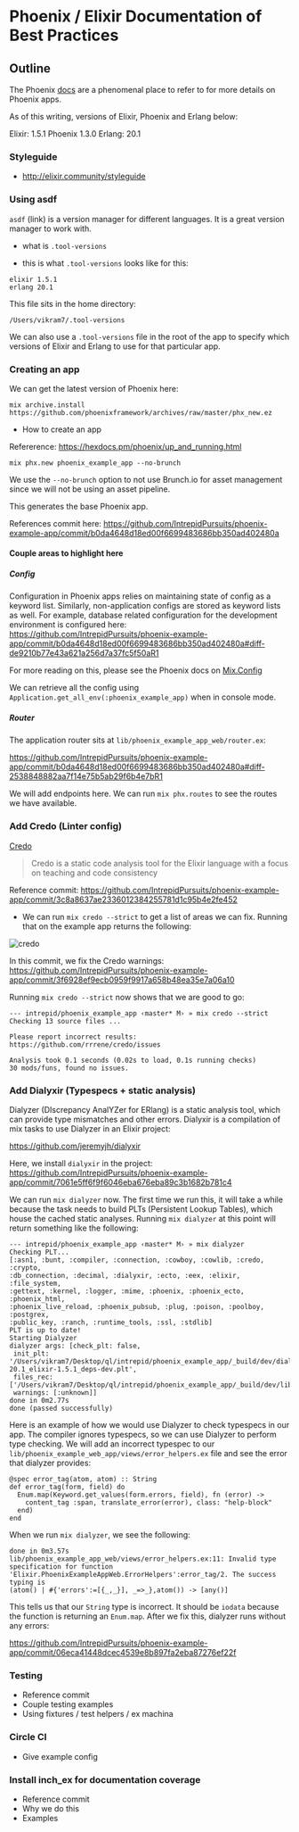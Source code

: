 # Phoenix / Elixir Documentation of Best Practices

## Outline

The Phoenix [docs](https://hexdocs.pm/phoenix/Phoenix.html) are a phenomenal
place to refer to for more details on Phoenix apps.

As of this writing, versions of Elixir, Phoenix and Erlang below: 

Elixir: 1.5.1
Phoenix 1.3.0
Erlang: 20.1

### Styleguide
- http://elixir.community/styleguide

### Using asdf

`asdf` (link) is a version manager for different languages. It is a great
version manager to work with.

- what is `.tool-versions`

- this is what `.tool-versions` looks like for this:

```
elixir 1.5.1
erlang 20.1
```

This file sits in the home directory:

`/Users/vikram7/.tool-versions`

We can also use a `.tool-versions` file in the root of the app to specify which
versions of Elixir and Erlang to use for that particular app.

### Creating an app

We can get the latest version of Phoenix here:

```
mix archive.install https://github.com/phoenixframework/archives/raw/master/phx_new.ez
```

- How to create an app

Refererence: https://hexdocs.pm/phoenix/up_and_running.html

`mix phx.new phoenix_example_app --no-brunch`

We use the `--no-brunch` option to not use Brunch.io for asset management since
we will not be using an asset pipeline.

This generates the base Phoenix app.

References commit here: https://github.com/IntrepidPursuits/phoenix-example-app/commit/b0da4648d18ed00f6699483686bb350ad402480a

#### Couple areas to highlight here

##### Config

Configuration in Phoenix apps relies on maintaining state of config as a keyword
list. Similarly, non-application configs are stored as keyword lists as well.
For example, database related configuration for the development environment is
configured here:
https://github.com/IntrepidPursuits/phoenix-example-app/commit/b0da4648d18ed00f6699483686bb350ad402480a#diff-de9210b77e43a621a256d7a37fc5f50aR1

For more reading on this, please see the Phoenix docs on [Mix.Config](https://hexdocs.pm/mix/Mix.Config.html)

We can retrieve all the config using `Application.get_all_env(:phoenix_example_app)` when in console mode.

##### Router
The application router sits at `lib/phoenix_example_app_web/router.ex`:

https://github.com/IntrepidPursuits/phoenix-example-app/commit/b0da4648d18ed00f6699483686bb350ad402480a#diff-2538848882aa7f14e75b5ab29f6b4e7bR1

We will add endpoints here. We can run `mix phx.routes` to see the routes we
have available.

### Add Credo (Linter config)

[Credo](https://github.com/rrrene/credo)
> Credo is a static code analysis tool for the Elixir language with a focus on teaching and code consistency

Reference commit: https://github.com/IntrepidPursuits/phoenix-example-app/commit/3c8a8637ae2336012384255781d1c95b4e2fe452

- We can run `mix credo --strict` to get a list of areas we can fix. Running
  that on the example app returns the following:

![credo](https://imgur.com/a/hqtok)

In this commit, we fix the Credo warnings:
https://github.com/IntrepidPursuits/phoenix-example-app/commit/3f6928ef9ecb0959f9917a658b48ea35e7a06a10

Running `mix credo --strict` now shows that we are good to go:

```
--- intrepid/phoenix_example_app ‹master* M› » mix credo --strict
Checking 13 source files ...

Please report incorrect results: https://github.com/rrrene/credo/issues

Analysis took 0.1 seconds (0.02s to load, 0.1s running checks)
30 mods/funs, found no issues.
```

### Add Dialyxir (Typespecs + static analysis)

Dialyzer (DIscrepancy AnalYZer for ERlang) is a static analysis tool, which can
provide type mismatches and other errors. Dialyxir is a compilation of mix tasks
to use Dialyzer in an Elixir project:

https://github.com/jeremyjh/dialyxir

Here, we install `dialyxir` in the project:
https://github.com/IntrepidPursuits/phoenix-example-app/commit/7061e5ff6f9f6046eba676eba89c3b1682b781c4

We can run `mix dialyzer` now. The first time we run this, it will take a while
because the task needs to build PLTs (Persistent Lookup Tables), which house the 
cached static analyses. Running `mix dialyzer` at this point will return
something like the following:

```
--- intrepid/phoenix_example_app ‹master* M› » mix dialyzer
Checking PLT...
[:asn1, :bunt, :compiler, :connection, :cowboy, :cowlib, :credo, :crypto,
:db_connection, :decimal, :dialyxir, :ecto, :eex, :elixir, :file_system,
:gettext, :kernel, :logger, :mime, :phoenix, :phoenix_ecto, :phoenix_html,
:phoenix_live_reload, :phoenix_pubsub, :plug, :poison, :poolboy, :postgrex,
:public_key, :ranch, :runtime_tools, :ssl, :stdlib]
PLT is up to date!
Starting Dialyzer
dialyzer args: [check_plt: false,
 init_plt: '/Users/vikram7/Desktop/ql/intrepid/phoenix_example_app/_build/dev/dialyxir_erlang-20.1_elixir-1.5.1_deps-dev.plt',
 files_rec: ['/Users/vikram7/Desktop/ql/intrepid/phoenix_example_app/_build/dev/lib/phoenix_example_app/ebin'],
 warnings: [:unknown]]
done in 0m2.77s
done (passed successfully)
```

Here is an example of how we would use Dialyzer to check typespecs in our app.
The compiler ignores typespecs, so we can use Dialyzer to perform type checking.
We will add an incorrect typespec to our `lib/phoenix_example_web_app/views/error_helpers.ex`
file and see the error that dialyzer provides:

```
@spec error_tag(atom, atom) :: String
def error_tag(form, field) do
  Enum.map(Keyword.get_values(form.errors, field), fn (error) ->
    content_tag :span, translate_error(error), class: "help-block"
  end)
end
```

When we run `mix dialyzer`, we see the following:

```
done in 0m3.57s
lib/phoenix_example_app_web/views/error_helpers.ex:11: Invalid type specification for function
'Elixir.PhoenixExampleAppWeb.ErrorHelpers':error_tag/2. The success typing is
(atom() | #{'errors':=[{_,_}], _=>_},atom()) -> [any()]
```

This tells us that our `String` type is incorrect. It should be `iodata` because
the function is returning an `Enum.map`. After we fix this, dialyzer runs
without any errors:

https://github.com/IntrepidPursuits/phoenix-example-app/commit/06eca41448dcec4539e8b897fa2eba87276ef22f

### Testing

- Reference commit
- Couple testing examples
- Using fixtures / test helpers / ex machina

### Circle CI

- Give example config

### Install inch_ex for documentation coverage

- Reference commit
- Why we do this
- Examples


